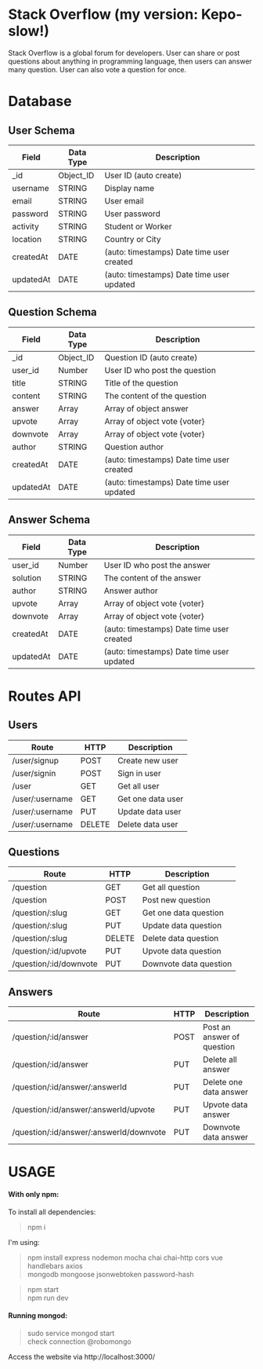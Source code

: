 # Stack Overflow (my version: Kepo-slow!)

Stack Overflow is a global forum for developers. User can share or post questions about anything in programming language, then users can answer many question. User can also vote a question for once.


# Database

## User Schema

  **Field**  |  **Data Type**  |              **Description**
-------------|-----------------|------------------------------------------------
| _id        | Object_ID       | User ID (auto create)
| username   | STRING          | Display name
| email      | STRING          | User email
| password   | STRING          | User password
| activity   | STRING          | Student or Worker
| location   | STRING          | Country or City
| createdAt  | DATE            | (auto: timestamps) Date time user created
| updatedAt  | DATE            | (auto: timestamps) Date time user updated

## Question Schema

  **Field**  |  **Data Type**  |                **Description**
-------------|-----------------|------------------------------------------------
| _id        | Object_ID       | Question ID (auto create)
| user_id    | Number          | User ID who post the question
| title      | STRING          | Title of the question
| content    | STRING          | The content of the question
| answer     | Array           | Array of object answer  
| upvote     | Array           | Array of object vote {voter}
| downvote   | Array           | Array of object vote {voter}
| author     | STRING          | Question author
| createdAt  | DATE            | (auto: timestamps) Date time user created
| updatedAt  | DATE            | (auto: timestamps) Date time user updated

## Answer Schema

  **Field**  |  **Data Type**  |                **Description**
-------------|-----------------|------------------------------------------------
| user_id    | Number          | User ID who post the answer
| solution   | STRING          | The content of the answer
| author     | STRING          | Answer author
| upvote     | Array           | Array of object vote {voter}
| downvote   | Array           | Array of object vote {voter}
| createdAt  | DATE            | (auto: timestamps) Date time user created
| updatedAt  | DATE            | (auto: timestamps) Date time user updated

# Routes API

## Users

  **Route**  |  **HTTP**  |              **Description**
-------------|------------|------------------------------------------
| /user/signup    | POST     | Create new user
| /user/signin    | POST     | Sign in user
| /user           | GET      | Get all user
| /user/:username | GET      | Get one data user
| /user/:username | PUT      | Update data user
| /user/:username | DELETE   | Delete data user


## Questions

  **Route**   |    **HTTP**   |           **Description**
--------------|---------------|---------------------------------------
| /question               | GET           | Get all question
| /question               | POST          | Post new question
| /question/:slug         | GET           | Get one data question
| /question/:slug         | PUT           | Update data question
| /question/:slug         | DELETE        | Delete data question
| /question/:id/upvote    | PUT           | Upvote data question
| /question/:id/downvote  | PUT           | Downvote data question

## Answers

   **Route**    | **HTTP** |       **Description**
----------------|----------|-----------------------------------------------------
| /question/:id/answer                    | POST     | Post an answer of question
| /question/:id/answer                    | PUT      | Delete all answer
| /question/:id/answer/:answerId          | PUT      | Delete one data answer
| /question/:id/answer/:answerId/upvote   | PUT      | Upvote data answer
| /question/:id/answer/:answerId/downvote | PUT      | Downvote data answer

# **USAGE**
#### With only npm:

To install all dependencies:
> npm i <br>

I'm using:
>npm install express nodemon mocha chai chai-http cors vue handlebars axios<br>
>mongodb mongoose jsonwebtoken password-hash<br>

>npm start <br>
>npm run dev <br>

#### Running mongod:
> sudo service mongod start <br>
> check connection @robomongo <br>

Access the website via http://localhost:3000/
